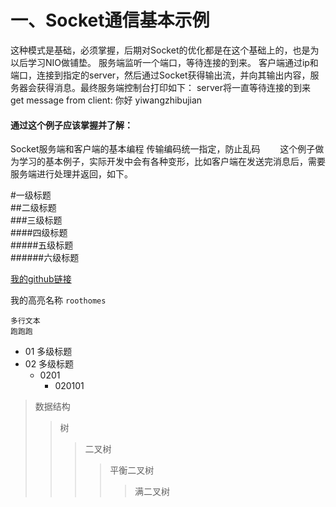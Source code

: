 # 一、Socket通信基本示例

这种模式是基础，必须掌握，后期对Socket的优化都是在这个基础上的，也是为以后学习NIO做铺垫。
服务端监听一个端口，等待连接的到来。
客户端通过ip和端口，连接到指定的server，然后通过Socket获得输出流，并向其输出内容，服务器会获得消息。最终服务端控制台打印如下：
server将一直等待连接的到来
get message from client: 你好  yiwangzhibujian

####  通过这个例子应该掌握并了解：


Socket服务端和客户端的基本编程
传输编码统一指定，防止乱码
　　这个例子做为学习的基本例子，实际开发中会有各种变形，比如客户端在发送完消息后，需要服务端进行处理并返回，如下。

#一级标题  
##二级标题  
###三级标题  
####四级标题  
#####五级标题  
######六级标题  

[我的github链接](https://github.com/roothomes)

我的高亮名称 `roothomes` 

    多行文本
    跑跑跑
    
* 01 多级标题
* 02 多级标题
    * 0201
        * 020101


>数据结构  
>>树  
>>>二叉树  
>>>>平衡二叉树  
>>>>>满二叉树  